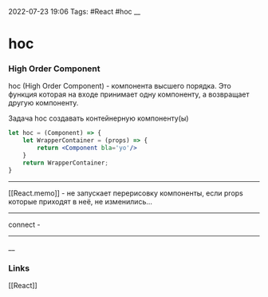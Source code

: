2022-07-23 19:06
Tags: #React #hoc
__
# hoc
### High Order Component
hoc (High Order Component) - компонента высшего порядка.
Это функция которая на входе принимает одну компоненту, а возвращает другую компоненту.

Задача hoc создавать контейнерную компоненту(ы)
```jsx
let hoc = (Component) => {
	let WrapperContainer = (props) => {
		return <Component bla='yo'/>
	}
	return WrapperContainer;
}
```
---
[[React.memo]] - не запускает перерисовку компоненты, если props которые приходят в неё, не изменились...

---
connect - 

---
__
### Links
[[React]]
